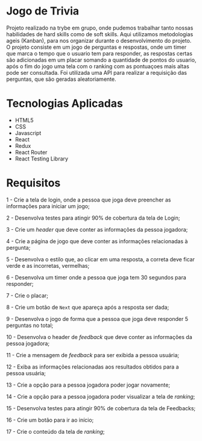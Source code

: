 # Jogo de Trivia
Projeto realizado na trybe em grupo, onde pudemos trabalhar tanto nossas habilidades de hard skills como de soft skills. Aqui utilizamos metodologias ageis (Kanban), para nos organizar durante o desenvolvimento do projeto.
O projeto consiste em um jogo de perguntas e respostas, onde um timer que marca o tempo que o usuario tem para responder, as respostas certas são adicionadas em um placar somando a quantidade de pontos do usuario, após o fim do jogo uma tela com o ranking com as pontuaçoes mais altas pode ser consultada.
Foi utilizada uma API para realizar a requisição das perguntas, que são geradas aleatoriamente.

# Tecnologias Aplicadas

- HTML5
- CSS
- Javascript
- React
- Redux
- React Router
- React Testing Library

# Requisitos

1 -  Crie a tela de login, onde a pessoa que joga deve preencher as informações para iniciar um jogo;

2 - Desenvolva testes para atingir 90% de cobertura da tela de Login;

3 - Crie um _header_ que deve conter as informações da pessoa jogadora;

4 - Crie a página de jogo que deve conter as informações relacionadas à pergunta;

5 - Desenvolva o estilo que, ao clicar em uma resposta, a correta deve ficar verde e as incorretas, vermelhas;

6 - Desenvolva um timer onde a pessoa que joga tem 30 segundos para responder;

7 - Crie o placar;

8 - Crie um botão de `Next` que apareça após a resposta ser dada;

9 - Desenvolva o jogo de forma que a pessoa que joga deve responder 5 perguntas no total;

10 - Desenvolva o header de _feedback_ que deve conter as informações da pessoa jogadora;

11 - Crie a mensagem de _feedback_ para ser exibida a pessoa usuária;

12 -  Exiba as informações relacionadas aos resultados obtidos para a pessoa usuária;

13 - Crie a opção para a pessoa jogadora poder jogar novamente;

14 - Crie a opção para a pessoa jogadora poder visualizar a tela de _ranking_;

15 - Desenvolva testes para atingir 90% de cobertura da tela de Feedbacks;

16 - Crie um botão para ir ao início;

17 - Crie o conteúdo da tela de _ranking_;
